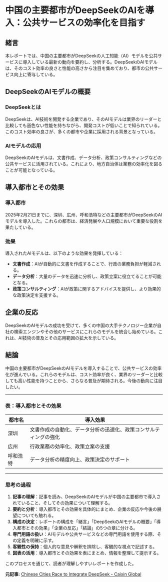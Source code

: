 # 中国の主要都市がDeepSeekのAIを導入：公共サービスの効率化を目指す

## 緒言

本レポートでは、中国の主要都市がDeepSeekの人工知能（AI）モデルを公共サービスに導入している最新の動向を要約し、分析する。DeepSeekのAIモデルは、そのコスト効率の良さと性能の高さから注目を集めており、都市の公共サービス向上に寄与している。

## DeepSeekのAIモデルの概要

### DeepSeekとは

DeepSeekは、AI技術を開発する企業であり、そのAIモデルは業界のリーダーと比較しても遜色ない性能を持ちながら、開発コストが低いことで知られている。このコスト効率の良さが、多くの都市や企業に採用される背景となっている。

### AIモデルの応用

DeepSeekのAIモデルは、文書作成、データ分析、政策コンサルティングなどの公共サービスに活用されている。これにより、地方自治体は業務の効率化を図ることが可能となっている。

## 導入都市とその効果

### 導入都市

2025年2月21日までに、深圳、広州、呼和浩特などの主要都市がDeepSeekのAIモデルを導入した。これらの都市は、経済発展や人口規模において重要な役割を果たしている。

### 効果

導入されたAIモデルは、以下のような効果を発揮している：

- **文書作成**：AIが自動的に文書を作成することで、行政の業務負担が軽減される。
- **データ分析**：大量のデータを迅速に分析し、政策立案に役立てることが可能となる。
- **政策コンサルティング**：AIが政策に関するアドバイスを提供し、より効果的な政策決定を支援する。

## 企業の反応

DeepSeekのAIモデルの成功を受けて、多くの中国の大手テクノロジー企業が自社の検索エンジンやその他のサービスにこれらのモデルを統合し始めている。これは、AI技術の普及とその応用範囲の拡大を示している。

## 結論

中国の主要都市がDeepSeekのAIモデルを導入することで、公共サービスの効率化が進んでいる。これらのモデルは、コスト効率が良く、業界のリーダーと比較しても高い性能を持つことから、さらなる普及が期待される。今後の動向に注目したい。

---

### 表：導入都市とその効果

| 都市名 | 導入効果 |
|--------------|--------------------------------------------------------------------------|
| 深圳 | 文書作成の自動化、データ分析の迅速化、政策コンサルティングの強化 |
| 広州 | 行政業務の効率化、政策立案の支援 |
| 呼和浩特 | データ分析の精度向上、政策決定のサポート |

---

### 思考の過程

1. **記事の理解**：記事を読み、DeepSeekのAIモデルが中国の主要都市で導入されていること、そしてその効果について理解する。
2. **要約と分析**：導入都市とその効果を具体的にまとめ、企業の反応や今後の展望についても触れる。
3. **構成の決定**：レポートの構成を「緒言」「DeepSeekのAIモデルの概要」「導入都市とその効果」「企業の反応」「結論」の5つの章に分ける。
4. **専門用語の扱い**：AIモデルや公共サービスなどの専門用語を使用する際、その定義を明確に示す。
5. **客観性の保持**：個人的な意見や解釈を排除し、客観的な視点で記述する。
6. **図表の活用**：導入都市とその効果を表にまとめ、情報を整理して提示する。

このプロセスを通じて、読者が理解しやすいレポートを作成した。

**元記事:** [Chinese Cities Race to Integrate DeepSeek - Caixin Global](https://www.caixinglobal.com/2025-02-28/chinese-cities-race-to-integrate-deepseek-102293240.html)